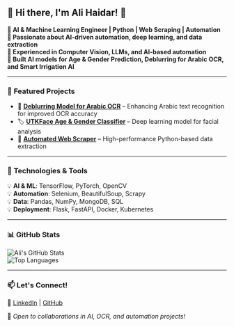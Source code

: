 ## 🚀 Hi there, I'm Ali Haidar! 👋  

**🔹 AI & Machine Learning Engineer | Python | Web Scraping | Automation**  
**🔹 Passionate about AI-driven automation, deep learning, and data extraction**  
**🔹 Experienced in Computer Vision, LLMs, and AI-based automation**  
**🔹 Built AI models for Age & Gender Prediction, Deblurring for Arabic OCR, and Smart Irrigation AI**  

---

### 🔬 **Featured Projects**  
- 📄 **[Deblurring Model for Arabic OCR](https://github.com/yourusername/rgerocr)** – Enhancing Arabic text recognition for improved OCR accuracy  
- 🏷️ **[UTKFace Age & Gender Classifier](https://github.com/yourusername/utkface-classifier)** – Deep learning model for facial analysis  
- 🤖 **[Automated Web Scraper](https://github.com/yourusername/web-scraping-automation)** – High-performance Python-based data extraction  

---

### 🔧 **Technologies & Tools**  
💡 **AI & ML**: TensorFlow, PyTorch, OpenCV  
💡 **Automation**: Selenium, BeautifulSoup, Scrapy  
💡 **Data**: Pandas, NumPy, MongoDB, SQL  
💡 **Deployment**: Flask, FastAPI, Docker, Kubernetes  

---

### 📊 **GitHub Stats**  
![Ali's GitHub Stats](https://github-readme-stats.vercel.app/api?username=ali-haidar1&show_icons=true&theme=radical)  
![Top Languages](https://github-readme-stats.vercel.app/api/top-langs/?username=ali-haidar1&layout=compact&theme=radical)  

---

### 📫 **Let's Connect!**  
🔗 [LinkedIn](https://linkedin.com/in/ali-i-haidar) | [GitHub](https://github.com/ali-haidar1)  

🚀 *Open to collaborations in AI, OCR, and automation projects!*  
